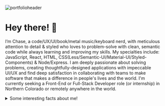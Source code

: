 ![portfolioheader](https://lh3.googleusercontent.com/pw/ACtC-3cKM1W-9vJ2mh5IuHP_OlEiPsL6-R08ZM9ryLmOcqNAf_VGGdU-ifCwPyYE9334Rl9hyHNvW-oe_k7Ty6fs_1tOnAoCXmoqcuQbboNLlqKXjo6L-owpCJJKXEO8AhuKrgPe5zKjlMJwbtUJiqLjMXsG=w3362-h678-no?authuser=0)

# Hey there! 👋

I’m Chase, 
a code/UX/UI/book/metal music/keyboard nerd, with meticulous attention to detail & styled who loves to problem-solve with clean, semantic code while always learning and improving my skills. My specialties include: JavaScript, React, HTML, CSS(Less/Semantic-UI/Material-UI/Styled-Components) & Node/Express. I am deeply passionate about solving problems, creating thoughtfully-designed applications with impeccable UI/UX and find deep satisfaction in collaborating with teams to make software that makes a difference in people's lives and the world. I'm currently seeking a Front-End or Full-Stack Developer role (or internship) in Northern Colorado or remotely anywhere in the world. 

<details>
  <summary>Some interesting facts about me!</summary>
  
## 🔭 I'm currently working on...
[ReVitalize](https://staging.d1y2qgealrmo9w.amplifyapp.com/), a modern approach to building your community through crowdfunding to create apprenticeship opportunities that help tradesmen develop skills to gain licensing. Built with React, SASS, Apollo, Prisma & GraphQL. Currently collaborating with 4 remote team members in Agile development environment to iterate through 3 release-canvasses of numerous bug fixes, accessibility issues and addition of several new features.
So far I have been solely responsible for: creating a FAQ page page to clearly represent the application's intent and answer frequently asked questions users might have, achieved 100% test coverage on the footer component via Jest, and re-designed the dashboard component to be fully responsive across desktop, tablet & phone views. 

I'm also constantly tweaking my [portfolio website](https://chasecollins.tech), a single page React app that I built from scratch and styled using [Styled-Components](https://styled-components.com/). 

## 🌱 I'm currently learning...
- [MongoDB](https://www.mongodb.com/new?tck=sitebannerdotlive)
- [Webpack](https://webpack.js.org/)
- [GraphQL](https://graphql.org/)

## 📫 You can lear more about me and reach me at...

[Portfolio](https://chasecollins.tech)

[Resume](https://resume.creddle.io/resume/8qf10czfrxt)

[LinkedIn](https://www.linkedin.com/in/chase-collins42/)

![My github stats](https://github-readme-stats.vercel.app/api?username=Chase-42&show_icons=true)

## ⚡ Some trivia about me...
I've been a head coffee roaster for 3+ years at two high-end specialty coffee roasters in Northern Colorado. This has honed my skills in organization, problem-solving (coffee is seasonal and varies from farm to farm, so never a constant variable), communication & self-motivation. I've maintained and excelled at this full-time job while learning web development in the evenings and weekends at [Lambda School](https://lambdaschool.com/), a fully remote 18 month bootcamp that teaches Full-Stack Web Development & Computer Science through hands on curriculum and fosters a Agile software development environment throughout the entire course. 

I'm an avid rock climber.

I'm a voracious reader who always has a stack of books I'm reading (Sci-Fi, Fantasy, Literature, Philosophy, Science & History). 

When I'm not able to read I'm usually listening to podcasts (Tech, Science, Philosophy & Film). 
</details>

